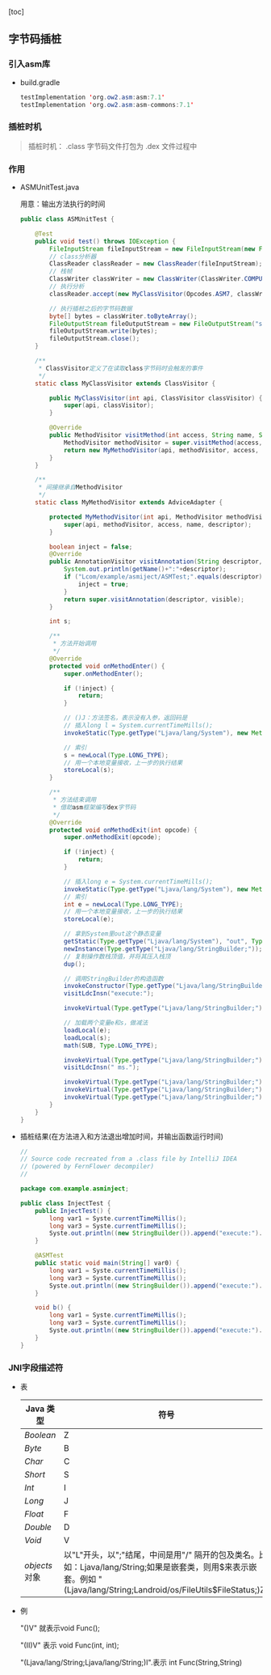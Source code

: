 [toc]

## 字节码插桩

### 引入asm库

- build.gradle

  ```java
  testImplementation 'org.ow2.asm:asm:7.1'
  testImplementation 'org.ow2.asm:asm-commons:7.1'
  ```

### 插桩时机

> 插桩时机： .class 字节码文件打包为 .dex 文件过程中 

### 作用

- ASMUnitTest.java

  用意：输出方法执行的时间

  ```java
  public class ASMUnitTest {
  
      @Test
      public void test() throws IOException {
          FileInputStream fileInputStream = new FileInputStream(new File("src/test/java/com/example/asminject/InjectTest.class"));
          // class分析器
          ClassReader classReader = new ClassReader(fileInputStream);
          // 栈帧
          ClassWriter classWriter = new ClassWriter(ClassWriter.COMPUTE_FRAMES);
          // 执行分析
          classReader.accept(new MyClassVisitor(Opcodes.ASM7, classWriter), ClassReader.EXPAND_FRAMES);
  
          // 执行插桩之后的字节码数据
          byte[] bytes = classWriter.toByteArray();
          FileOutputStream fileOutputStream = new FileOutputStream("src/test/java2/com/example/asminject/InjectTest.class");
          fileOutputStream.write(bytes);
          fileOutputStream.close();
      }
  
      /**
       * ClassVisitor定义了在读取class字节码时会触发的事件
       */
      static class MyClassVisitor extends ClassVisitor {
  
          public MyClassVisitor(int api, ClassVisitor classVisitor) {
              super(api, classVisitor);
          }
  
          @Override
          public MethodVisitor visitMethod(int access, String name, String descriptor, String signature, String[] exceptions) {
              MethodVisitor methodVisitor = super.visitMethod(access, name, descriptor, signature, exceptions);
              return new MyMethodVisitor(api, methodVisitor, access, name, descriptor);
          }
      }
  
      /**
       * 间接继承自MethodVisitor
       */
      static class MyMethodVisitor extends AdviceAdapter {
  
          protected MyMethodVisitor(int api, MethodVisitor methodVisitor, int access, String name, String descriptor) {
              super(api, methodVisitor, access, name, descriptor);
          }
  
          boolean inject = false;
          @Override
          public AnnotationVisitor visitAnnotation(String descriptor, boolean visible) {
              System.out.println(getName()+":"+descriptor);
              if ("Lcom/example/asmiject/ASMTest;".equals(descriptor)) {
                  inject = true;
              }
              return super.visitAnnotation(descriptor, visible);
          }
  
          int s;
  
          /**
           * 方法开始调用
           */
          @Override
          protected void onMethodEnter() {
              super.onMethodEnter();
  
              if (!inject) {
                  return;
              }
  
              // ()J：方法签名，表示没有入参，返回码是
              // 插入long l = System.currentTimeMills();
              invokeStatic(Type.getType("Ljava/lang/System"), new Method("currentTimeMillis", "()J"));
  
              // 索引
              s = newLocal(Type.LONG_TYPE);
              // 用一个本地变量接收，上一步的执行结果
              storeLocal(s);
          }
  
          /**
           * 方法结束调用
           * 借助asm框架编写dex字节码
           */
          @Override
          protected void onMethodExit(int opcode) {
              super.onMethodExit(opcode);
  
              if (!inject) {
                  return;
              }
  
              // 插入long e = System.currentTimeMills();
              invokeStatic(Type.getType("Ljava/lang/System"), new Method("currentTimeMillis", "()J"));
              // 索引
              int e = newLocal(Type.LONG_TYPE);
              // 用一个本地变量接收，上一步的执行结果
              storeLocal(e);
  
              // 拿到System里out这个静态变量
              getStatic(Type.getType("Ljava/lang/System"), "out", Type.getType("Ljava/io/PrintStream;"));
              newInstance(Type.getType("Ljava/lang/StringBuilder;"));
              // 复制操作数栈顶值，并将其压入栈顶
              dup();
  
              // 调用StringBuilder的构造函数
              invokeConstructor(Type.getType("Ljava/lang/StringBuilder;"), new Method("<init>", "()V"));
              visitLdcInsn("execute:");
  
              invokeVirtual(Type.getType("Ljava/lang/StringBuilder;"), new Method("append", "(Ljava/lang/String;)Ljava/lang/StringBuilder"));
  
              // 加载两个变量e和s，做减法
              loadLocal(e);
              loadLocal(s);
              math(SUB, Type.LONG_TYPE);
  
              invokeVirtual(Type.getType("Ljava/lang/StringBuilder;"), new Method("append", "(J)Ljava/lang/StringBuilder"));
              visitLdcInsn(" ms.");
  
              invokeVirtual(Type.getType("Ljava/lang/StringBuilder;"), new Method("append", "(Ljava/lang/String;)Ljava/lang/StringBuilder;"));
              invokeVirtual(Type.getType("Ljava/lang/StringBuilder;"), new Method("toString", "()Ljava/lang/String;"));
              invokeVirtual(Type.getType("Ljava/lang/StringBuilder;"), new Method("println", "(Ljava/lang/String;)V"));
          }
      }
  }
  ```

- 插桩结果(在方法进入和方法退出增加时间，并输出函数运行时间)

  ```java
  //
  // Source code recreated from a .class file by IntelliJ IDEA
  // (powered by FernFlower decompiler)
  //
  
  package com.example.asminject;
  
  public class InjectTest {
      public InjectTest() {
          long var1 = Syste.currentTimeMillis();
          long var3 = Syste.currentTimeMillis();
          Syste.out.println((new StringBuilder()).append("execute:").append(var3 - var1).append(" ms.").toString());
      }
  
      @ASMTest
      public static void main(String[] var0) {
          long var1 = Syste.currentTimeMillis();
          long var3 = Syste.currentTimeMillis();
          Syste.out.println((new StringBuilder()).append("execute:").append(var3 - var1).append(" ms.").toString());
      }
  
      void b() {
          long var1 = Syste.currentTimeMillis();
          long var3 = Syste.currentTimeMillis();
          Syste.out.println((new StringBuilder()).append("execute:").append(var3 - var1).append(" ms.").toString());
      }
  }
  ```

### JNI字段描述符

- 表

  | Java 类型     | 符号                                                         |
  | ------------- | ------------------------------------------------------------ |
  | *Boolean*     | Z                                                            |
  | *Byte*        | B                                                            |
  | *Char*        | C                                                            |
  | *Short*       | S                                                            |
  | *Int*         | I                                                            |
  | *Long*        | J                                                            |
  | *Float*       | F                                                            |
  | *Double*      | D                                                            |
  | *Void*        | V                                                            |
  | *objects*对象 | 以"L"开头，以";"结尾，中间是用"/" 隔开的包及类名。比如：Ljava/lang/String;如果是嵌套类，则用$来表示嵌套。例如 "(Ljava/lang/String;Landroid/os/FileUtils$FileStatus;)Z" |

- 例

  "()V" 就表示void Func();

  "(II)V" 表示 void Func(int, int);

  "(Ljava/lang/String;Ljava/lang/String;)I".表示 int Func(String,String)